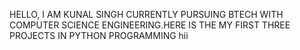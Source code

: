 HELLO, I AM KUNAL SINGH CURRENTLY PURSUING BTECH WITH COMPUTER SCIENCE ENGINEERING.HERE IS THE MY FIRST THREE PROJECTS IN PYTHON PROGRAMMING
hii